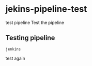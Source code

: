 # jekins-pipeline-test
test pipeline
Test the pipeline

## Testing pipeline 
```
jenkins
```

test again
